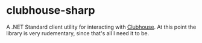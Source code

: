 # clubhouse-sharp

A .NET Standard client utility for interacting with [Clubhouse](https://clubhouse.io/). At this point the library is very rudementary, since that's all I need it to be.